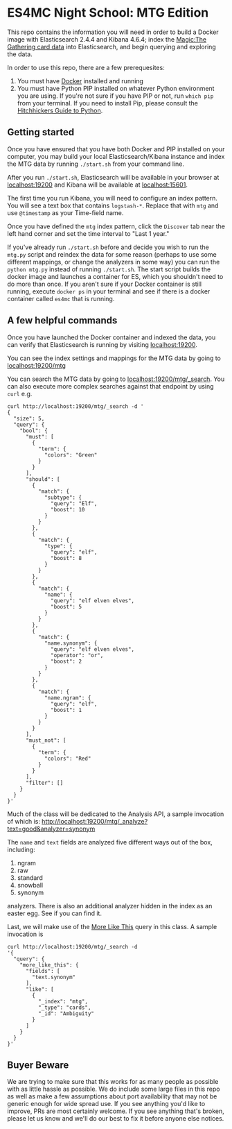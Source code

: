 # ES4MC Night School: MTG Edition
This repo contains the information you will need in order to build a Docker image with Elasticsearch 2.4.4 and Kibana 4.6.4; index the [Magic:The Gathering card data](http://mtgjson.com) into Elasticsearch, and begin querying and exploring the data.

In order to use this repo, there are a few prerequesites:

1. You must have [Docker](https://store.docker.com/editions/community/docker-ce-desktop-mac?tab=description) installed and running
2. You must have Python PIP installed on whatever Python environment you are using. If you're not sure if you have PIP or not, run `which pip` from your terminal. If you need to install Pip, please consult the [Hitchhickers Guide to Python](http://docs.python-guide.org/en/latest/starting/install/osx/).

## Getting started
Once you have ensured that you have both Docker and PIP installed on your computer, you may build your local Elasticsearch/Kibana instance and index the MTG data by running `./start.sh` from your command line.

After you run `./start.sh`, Elasticsearch will be available in your browser at [localhost:19200](http://localhost:19200) and Kibana will be available at [localhost:15601](http://localhost:15601).

The first time you run Kibana, you will need to configure an index pattern. You will see a text box that contains `logstash-*`. Replace that with `mtg` and use `@timestamp` as your Time-field name.

Once you have defined the `mtg` index pattern, click the `Discover` tab near the left hand corner and set the time interval to "Last 1 year."

If you've already run `./start.sh` before and decide you wish to run the `mtg.py` script and reindex the data for some reason (perhaps to use some different mappings, or change the analyzers in some way) you can run the `python mtg.py` instead of running `./start.sh`. The start script builds the docker image and launches a container for ES, which you shouldn't need to do more than once. If you aren't sure if your Docker container is still running, execute `docker ps` in your terminal and see if there is a docker container called `es4mc` that is running.

## A few helpful commands
Once you have launched the Docker container and indexed the data, you can verify that Elasticsearch is running by visiting [localhost:19200](http://localhost:19200).

You can see the index settings and mappings for the MTG data by going to [localhost:19200/mtg](http://localhost:19200/mtg)

You can search the MTG data by going to [localhost:19200/mtg/_search](http://localhost:19200/mtg/_search). You can also execute more complex searches against that endpoint by using `curl` e.g.


```
curl http://localhost:19200/mtg/_search -d '
{
  "size": 5,
  "query": {
    "bool": {
      "must": [
        {
          "term": {
            "colors": "Green"
          }
        }
      ],
      "should": [
        {
          "match": {
            "subtype": {
              "query": "Elf",
              "boost": 10
            }
          }
        },
        {
          "match": {
            "type": {
              "query": "elf",
              "boost": 8
            }
          }
        },
        {
          "match": {
            "name": {
              "query": "elf elven elves",
              "boost": 5
            }
          }
        },
        {
          "match": {
            "name.synonym": {
              "query": "elf elven elves",
              "operator": "or",
              "boost": 2
            }
          }
        },
        {
          "match": {
            "name.ngram": {
              "query": "elf",
              "boost": 1
            }
          }
        }
      ],
      "must_not": [
        {
          "term": {
            "colors": "Red"
          }
        }
      ],
      "filter": []
    }
  }
}'
```

Much of the class will be dedicated to the Analysis API, a sample invocation of which is: [http://localhost:19200/mtg/_analyze?text=good&analyzer=synonym](http://localhost:19200/mtg/_analyze?text=good&analyzer=synonym)

The `name` and `text` fields are analyzed five different ways out of the box, including:

1. ngram
2. raw
3. standard
4. snowball
5. synonym

analyzers. There is also an additional analyzer hidden in the index as an easter egg. See if you can find it.

Last, we will make use of the [More Like This](https://www.elastic.co/guide/en/elasticsearch/reference/2.4/query-dsl-mlt-query.html) query in this class. A sample invocation is


```
curl http://localhost:19200/mtg/_search -d
'{
  "query": {
    "more_like_this": {
      "fields": [
        "text.synonym"
      ],
      "like": [
        {
          "_index": "mtg",
          "_type": "cards",
          "_id": "Ambiguity"
        }
      ]
    }
  }
}'
```


## Buyer Beware
We are trying to make sure that this works for as many people as possible with as little hassle as possible. We do include some large files in this repo as well as make a few assumptions about port availability that may not be generic enough for wide spread use. If you see anything you'd like to improve, PRs are most certainly welcome. If you see anything that's broken, please let us know and we'll do our best to fix it before anyone else notices.
